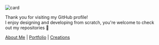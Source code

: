 ![card](https://github.com/user-attachments/assets/19cd3f88-602b-4c85-b1b2-279637ddbaee)

Thank you for visiting my GitHub profile!<br>
I enjoy designing and developing from scratch, you're welcome to check out my repositories 🐣

[About Me](https://www.linkedin.com/in/paglinawan0520/) | [Portfolio](https://www.linkedin.com/in/paglinawan0520/recent-activity/articles/) | [Creations](https://www.behance.net/mihohoriuchi)
